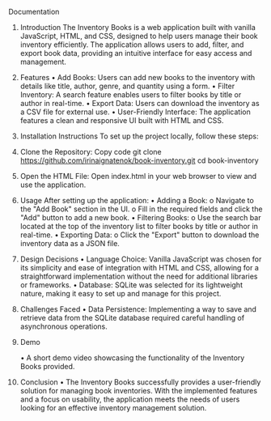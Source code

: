 Documentation

1. Introduction
   The Inventory Books is a web application built with vanilla JavaScript, HTML, and CSS, designed to help users manage their book inventory efficiently. The application allows users to add, filter, and export book data, providing an intuitive interface for easy access and management.

2. Features
   • Add Books: Users can add new books to the inventory with details like title, author, genre, and quantity using a form.
   • Filter Inventory: A search feature enables users to filter books by title or author in real-time.
   • Export Data: Users can download the inventory as a CSV file for external use.
   • User-Friendly Interface: The application features a clean and responsive UI built with HTML and CSS.

3. Installation Instructions
   To set up the project locally, follow these steps:

4. Clone the Repository:
   Copy code
   git clone https://github.com/irinaignatenok/book-inventory.git
   cd book-inventory

5. Open the HTML File: Open index.html in your web browser to view and use the application.

6. Usage
   After setting up the application:
   • Adding a Book:
   o Navigate to the "Add Book" section in the UI.
   o Fill in the required fields and click the "Add" button to add a new book.
   • Filtering Books:
   o Use the search bar located at the top of the inventory list to filter books by title or author in real-time.
   • Exporting Data:
   o Click the "Export" button to download the inventory data as a JSON file.

7. Design Decisions
   • Language Choice: Vanilla JavaScript was chosen for its simplicity and ease of integration with HTML and CSS, allowing for a straightforward implementation without the need for additional libraries or frameworks.
   • Database: SQLite was selected for its lightweight nature, making it easy to set up and manage for this project.

8. Challenges Faced
   • Data Persistence: Implementing a way to save and retrieve data from the SQLite database required careful handling of asynchronous operations.
9. Demo

   • A short demo video showcasing the functionality of the Inventory Books provided.

10. Conclusion
    • The Inventory Books successfully provides a user-friendly solution for managing book inventories. With the implemented features and a focus on usability, the application meets the needs of users looking for an effective inventory management solution.
